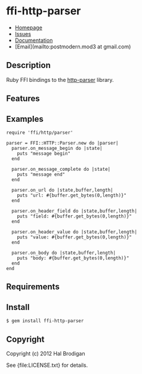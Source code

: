 # ffi-http-parser

* [Homepage](https://github.com/postmodern/ffi-http-parser#readme)
* [Issues](https://github.com/postmodern/ffi-http-parser/issues)
* [Documentation](http://rubydoc.info/gems/ffi-http-parser/frames)
* [Email](mailto:postmodern.mod3 at gmail.com)

## Description

Ruby FFI bindings to the [http-parser][1] library.

## Features

## Examples

    require 'ffi/http/parser'

    parser = FFI::HTTP::Parser.new do |parser|
      parser.on_message_begin do |state|
        puts "message begin"
      end

      parser.on_message_complete do |state|
        puts "message end"
      end

      parser.on_url do |state,buffer,length|
        puts "url: #{buffer.get_bytes(0,length)}"
      end

      parser.on_header_field do |state,buffer,length|
        puts "field: #{buffer.get_bytes(0,length)}"
      end

      parser.on_header_value do |state,buffer,length|
        puts "value: #{buffer.get_bytes(0,length)}"
      end

      parser.on_body do |state,buffer,length|
        puts "body: #{buffer.get_bytes(0,length)}"
      end
    end

## Requirements

## Install

    $ gem install ffi-http-parser

## Copyright

Copyright (c) 2012 Hal Brodigan

See {file:LICENSE.txt} for details.

[1]: https://github.com/joyent/http-parser
